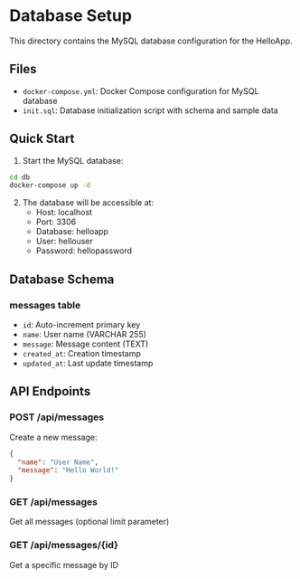 # Database Setup

This directory contains the MySQL database configuration for the HelloApp.

## Files

- `docker-compose.yml`: Docker Compose configuration for MySQL database
- `init.sql`: Database initialization script with schema and sample data

## Quick Start

1. Start the MySQL database:
```bash
cd db
docker-compose up -d
```

2. The database will be accessible at:
   - Host: localhost
   - Port: 3306
   - Database: helloapp
   - User: hellouser
   - Password: hellopassword

## Database Schema

### messages table
- `id`: Auto-increment primary key
- `name`: User name (VARCHAR 255)
- `message`: Message content (TEXT)
- `created_at`: Creation timestamp
- `updated_at`: Last update timestamp

## API Endpoints

### POST /api/messages
Create a new message:
```json
{
  "name": "User Name",
  "message": "Hello World!"
}
```

### GET /api/messages
Get all messages (optional limit parameter)

### GET /api/messages/{id}
Get a specific message by ID